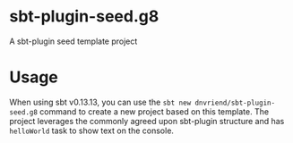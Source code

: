 # sbt-plugin-seed.g8
A sbt-plugin seed template project

# Usage
When using sbt v0.13.13, you can use the `sbt new dnvriend/sbt-plugin-seed.g8` command to 
create a new project based on this template. The project leverages the commonly agreed upon 
sbt-plugin structure and has `helloWorld` task to show text on the console.